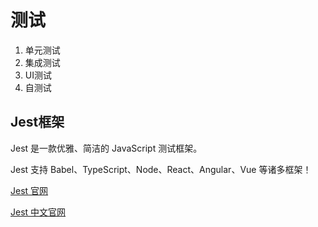 # 测试

1. 单元测试
2. 集成测试
3. UI测试
4. 自测试

## Jest框架

Jest 是一款优雅、简洁的 JavaScript 测试框架。

Jest 支持 Babel、TypeScript、Node、React、Angular、Vue 等诸多框架！

[Jest 官网](https://jestjs.io/)

[Jest 中文官网](https://jestjs.io/zh-Hans/)
